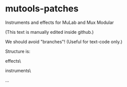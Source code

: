# mutools-patches
Instruments and effects for MuLab and Mux Modular

(This text is manually edited inside github.)

We should avoid "branches"! (Useful for text-code only.)

Structure is:

  effects\

  instruments\

  ...

